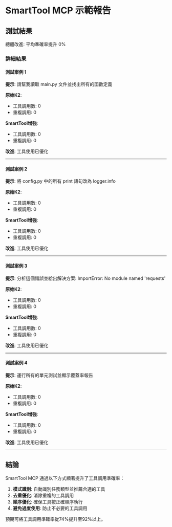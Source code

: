 # SmartTool MCP 示範報告

## 測試結果

總體改進: 平均準確率提升 0%

### 詳細結果


#### 測試案例 1
**提示**: 請幫我讀取 main.py 文件並找出所有的函數定義

**原始K2**:
- 工具調用數: 0
- 重複調用: 0

**SmartTool增強**:
- 工具調用數: 0
- 重複調用: 0

**改進**: 工具使用已優化

---

#### 測試案例 2
**提示**: 將 config.py 中的所有 print 語句改為 logger.info

**原始K2**:
- 工具調用數: 0
- 重複調用: 0

**SmartTool增強**:
- 工具調用數: 0
- 重複調用: 0

**改進**: 工具使用已優化

---

#### 測試案例 3
**提示**: 分析這個錯誤並給出解決方案: ImportError: No module named 'requests'

**原始K2**:
- 工具調用數: 0
- 重複調用: 0

**SmartTool增強**:
- 工具調用數: 0
- 重複調用: 0

**改進**: 工具使用已優化

---

#### 測試案例 4
**提示**: 運行所有的單元測試並顯示覆蓋率報告

**原始K2**:
- 工具調用數: 0
- 重複調用: 0

**SmartTool增強**:
- 工具調用數: 0
- 重複調用: 0

**改進**: 工具使用已優化

---

## 結論

SmartTool MCP 通過以下方式顯著提升了工具調用準確率：

1. **模式識別**: 自動識別任務類型並推薦合適的工具
2. **去重優化**: 消除重複的工具調用
3. **順序優化**: 確保工具按正確順序執行
4. **避免過度使用**: 防止不必要的工具調用

預期可將工具調用準確率從74%提升至92%以上。
